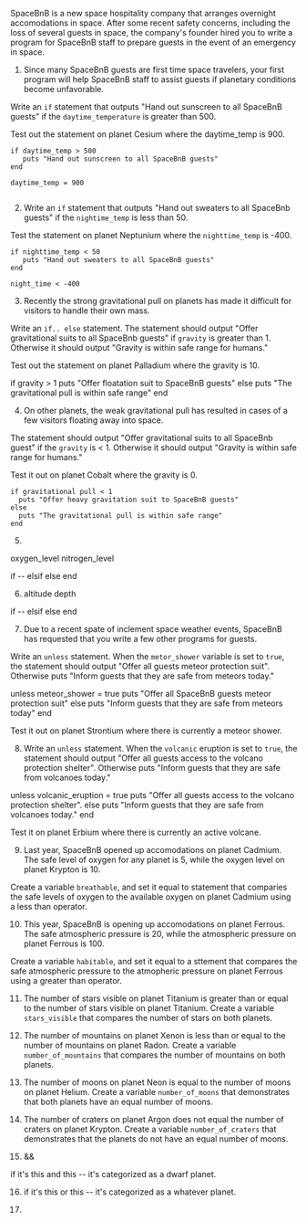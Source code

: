 SpaceBnB is a new space hospitality company that arranges overnight accomodations in space. After some recent safety concerns, including the loss of several guests in space, the company's founder hired you to write a program for SpaceBnB staff to prepare guests in the event of an emergency in space. 


1. Since many SpaceBnB guests are first time space travelers, your first program will help SpaceBnB staff to assist guests if planetary conditions become unfavorable. 

Write an `if` statement that outputs "Hand out sunscreen to all SpaceBnB guests" if the `daytime_temperature` is greater than 500. 

Test out the statement on planet Cesium where the daytime_temp is 900.

```
if daytime_temp > 500
   puts "Hand out sunscreen to all SpaceBnB guests"
end 

daytime_temp = 900


```

2. Write an `if` statement that outputs "Hand out sweaters to all SpaceBnb guests" if the `nightime_temp` is less than 50. 

Test the statement on planet Neptunium where the `nighttime_temp` is -400. 

```
if nighttime_temp < 50
   puts "Hand out sweaters to all SpaceBnB guests"
end 

night_time < -400
```


3. Recently the strong gravitational pull on planets has made it difficult for visitors to handle their own mass. 

Write an `if.. else` statement. The statement should output "Offer gravitational suits to all SpaceBnb guests" if `gravity` is greater than 1. Otherwise it should output "Gravity is within safe range for humans."

Test out the statement on planet Palladium where the gravity is 10. 


if gravity > 1
  puts "Offer floatation suit to SpaceBnB guests"
else
  puts "The gravitational pull is within safe range"
end 


4. On other planets, the weak gravitational pull has resulted in cases of a few visitors floating away into space. 

The statement should output "Offer gravitational suits to all SpaceBnb guest" if the `gravity` is < 1. Otherwise it should output "Gravity is within safe range for humans."

Test it out on planet Cobalt where the gravity is 0.

```
if gravitational pull < 1
  puts "Offer heavy gravitation suit to SpaceBnB guests"
else 
  puts "The gravitational pull is within safe range"
end 
```


5. 


oxygen_level 
   nitrogen_level 

if -- 
elsif 
else
end 



6. altitude
   depth 


if -- 
elsif 
else
end 



7. Due to a recent spate of inclement space weather events, SpaceBnB has requested that you write a few other programs for guests. 

Write an `unless` statement. When the `metor_shower` variable is set to `true`, the statement should output "Offer all guests meteor protection suit". Otherwise puts "Inform guests that they are safe from meteors today."

   unless meteor_shower = true 
     puts "Offer all SpaceBnB guests meteor protection suit" 
   else 
     puts "Inform guests that they are safe from meteors today"
   end 

Test it out on planet Strontium where there is currently a meteor shower. 


8. Write an `unless` statement. When the `volcanic` eruption is set to `true`, the statement should output "Offer all guests access to the volcano protection shelter". Otherwise puts "Inform guests that they are safe from volcanoes today."

unless volcanic_eruption = true 
     puts "Offer all guests access to the volcano protection shelter".
   else 
     puts "Inform guests that they are safe from volcanoes today."
   end 

Test it on planet Erbium where there is currently an active volcane.


9. Last year, SpaceBnB opened up accomodations on planet Cadmium. The safe level of oxygen for any planet is 5, while the oxygen level on planet Krypton is 10. 

Create a variable `breathable`, and set it equal to statement that comparies the safe levels of oxygen to the available oxygen on planet Cadmium using a less than operator. 


10. This year, SpaceBnB is opening up accomodations on planet Ferrous. The safe atmospheric pressure is 20, while the atmospheric pressure on planet Ferrous is 100. 

Create a variable `habitable`, and set it equal to a sttement that compares the safe atmospheric pressure to the atmopheric pressure on planet Ferrous using a greater than operator. 


11. The number of stars visible on planet Titanium is greater than or equal to the number of stars visible on planet Titanium. Create a variable `stars_visible` that compares the number of stars on both planets. 


12. The number of mountains on planet Xenon is less than or equal to the number of mountains on planet Radon. Create a variable `number_of_mountains` that compares the number of mountains on both planets. 


13. The number of moons on planet Neon is equal to the number of moons on planet Helium. Create a variable `number_of_moons` that demonstrates that both planets have an equal number of moons. 


14. The number of craters on planet Argon does not equal the number of craters on planet Krypton. Create a variable `number_of_craters` that demonstrates that the planets do not have an equal number of moons.


15.  && 

if it's this and this -- it's categorized as a dwarf planet. 



16. if it's this or this -- it's categorized as a whatever planet. 


17. 



